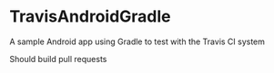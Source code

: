 TravisAndroidGradle
===================

A sample Android app using Gradle to test with the Travis CI system

Should build pull requests
